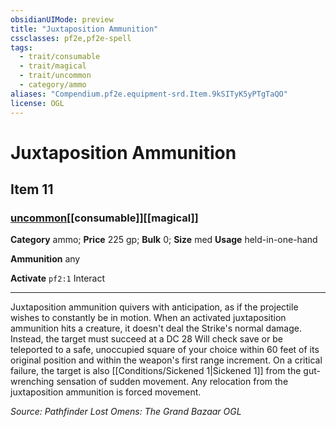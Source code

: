 ```yaml
---
obsidianUIMode: preview
title: "Juxtaposition Ammunition"
cssclasses: pf2e,pf2e-spell
tags:
  - trait/consumable
  - trait/magical
  - trait/uncommon
  - category/ammo
aliases: "Compendium.pf2e.equipment-srd.Item.9kSITyK5yPTgTaQO"
license: OGL
---
```

# Juxtaposition Ammunition
## Item 11
### [uncommon](uncommon "Uncommon Rarity Trait")[[consumable]][[magical]]

**Category** ammo; 
**Price** 225 gp; 
**Bulk** 0; **Size** med
**Usage** held-in-one-hand

**Ammunition** any

**Activate** `pf2:1` Interact

* * *

Juxtaposition ammunition quivers with anticipation, as if the projectile wishes to constantly be in motion. When an activated juxtaposition ammunition hits a creature, it doesn't deal the Strike's normal damage. Instead, the target must succeed at a DC 28 Will check save or be teleported to a safe, unoccupied square of your choice within 60 feet of its original position and within the weapon's first range increment. On a critical failure, the target is also [[Conditions/Sickened 1|Sickened 1]] from the gut-wrenching sensation of sudden movement. Any relocation from the juxtaposition ammunition is forced movement.

*Source: Pathfinder Lost Omens: The Grand Bazaar*
*OGL*
